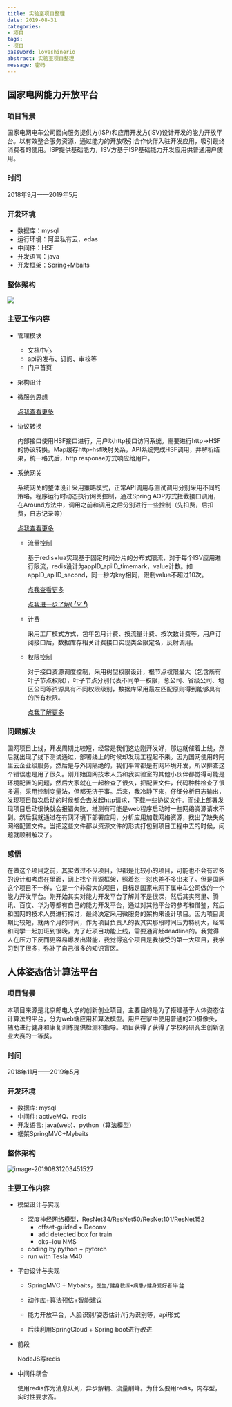 ```yaml
---
title: 实验室项目整理
date: 2019-08-31
categories:
- 项目
tags:
- 项目
password: loveshinerio   
abstract: 实验室项目整理
message: 密码
---
```


## 国家电网能力开放平台

### 项目背景

国家电网电车公司面向服务提供方(ISP)和应用开发方(ISV)设计开发的能力开放平台。以有效整合服务资源，通过能力的开放吸引合作伙伴入驻开发应用，吸引最终消费者的使用。ISP提供基础能力，ISV方基于ISP基础能力开发应用供普通用户使用。

### 时间

2018年9月——2019年5月

### 开发环境

- 数据库：mysql
- 运行环境：阿里私有云，edas
- 中间件：HSF
- 开发语言：java
- 开发框架：Spring+Mbaits

### 整体架构

![](https://shinerio.oss-cn-beijing.aliyuncs.com/blog_images/uncategory/国家电网.png)

### 主要工作内容

- 管理模块

  - 文档中心
  - api的发布、订阅、审核等
  - 门户首页

- 架构设计

- 微服务思想

  [点我查看更多](https://shinerio.oss-cn-beijing.aliyuncs.com/document/%E5%BE%AE%E6%9C%8D%E5%8A%A1%E7%AC%94%E8%AE%B0.pdf)

- 协议转换

  内部接口使用HSF接口进行，用户以http接口访问系统。需要进行http->HSF的协议转换。Map缓存http-hsf映射关系，API系统完成HSF调用，并解析结果，统一格式后，http response方式响应给用户。

- 系统网关

  系统网关的整体设计采用策略模式，正常API调用与测试调用分别采用不同的策略。程序运行时动态执行网关控制，通过Spring AOP方式拦截接口调用，在Around方法中，调用之前和调用之后分别进行一些控制（先扣费，后扣费，日志记录等）

  [点我查看更多](https://shinerio.oss-cn-beijing.aliyuncs.com/document/API%E8%AE%BF%E9%97%AE%E5%92%8C%E6%8E%A7%E5%88%B6%E6%A8%A1%E5%9D%97.pdf)

  - 流量控制

    基于redis+lua实现基于固定时间分片的分布式限流，对于每个ISV应用进行限流，redis设计为appID_apiID_timemark，value计数。如appID_apiID_second，同一秒内key相同，限制value不超过10次。

    [点我查看更多](https://shinerio.cc/2019/03/14/系统设计/流控/)

    [点我进一步了解(*╹▽╹*)](https://shinerio.oss-cn-beijing.aliyuncs.com/document/%E6%B5%81%E9%87%8F%E6%8E%A7%E5%88%B6.pdf)

  - 计费

    采用工厂模式方式，包年包月计费、按流量计费、按次数计费等，用户订阅接口后，数据库存相关计费接口实现类全限定名，反射调用。

  - 权限控制

    对于接口资源调度控制，采用树型权限设计，根节点权限最大（包含所有叶子节点权限），叶子节点分别代表不同单一权限，总公司、省级公司、地区公司等资源具有不同权限级别，数据库采用最左匹配原则得到能够具有的所有权限。

    [点我了解更多](https://shinerio.oss-cn-beijing.aliyuncs.com/document/%E6%9D%83%E9%99%90%E6%8E%A7%E5%88%B6%E6%A8%A1%E5%9D%97.pdf)

### 问题解决

国网项目上线，开发周期比较短，经常是我们这边刚开发好，那边就催着上线，然后就出现了线下测试通过，部署线上的时候却发现工程起不来。因为国网使用的阿里云企业级服务，然后是与外网隔绝的，我们平常都是有网环境开发，所以排查这个错误也是用了很久。刚开始国网技术人员和我实验室的其他小伙伴都觉得可能是环境配置的问题，然后大家就在一起检查了很久，把配置文件，代码种种检查了很多遍，采用控制变量法，但都无济于事。后来，我冷静下来，仔细分析日志输出，发现项目每次启动的时候都会去发起http请求，下载一些协议文件。而线上部署发现项目启动很快就会报错失败，推测有可能是web程序启动时一些网络资源请求不到。然后我就通过在有网环境下部署应用，分析应用加载网络资源，找出了缺失的网络配置文件。当把这些文件都以资源文件的形式打包到项目工程中去的时候，问题就顺利解决了。

### 感悟

在做这个项目之前，其实做过不少项目，但都是比较小的项目，可能也不会有过多的设计和考虑在里面，网上找个开源框架，照着怼一怼也差不多出来了。但是国网这个项目不一样，它是一个非常大的项目，目标是国家电网下属电车公司做的一个能力开发平台。刚开始其实对能力开发平台了解并不是很深，然后其实阿里、腾讯、百度、华为等都有自己的能力开发平台，通过对其他平台的参考和借鉴，然后和国网的技术人员进行探讨，最终决定采用微服务的架构来设计项目。因为项目周期比较短，就两个月的时间，作为项目负责人的我其实那段时间压力特别大，经常和同学一起加班到很晚，为了赶项目功能上线，需要通宵赶deadline的。我觉得人在压力下反而更容易爆发出潜能，我觉得这个项目是我接受的第一大项目，我学习到了很多，弥补了自己很多的知识盲区。

## 人体姿态估计算法平台

### 项目背景

本项目来源是北京邮电大学的创新创业项目，主要目的是为了搭建基于人体姿态估计算法的平台，分为web端应用和算法模型。用户在家中使用普通的2D摄像头，辅助进行健身和康复训练提供检测和指导。项目获得了获得了学校的研究生创新创业大赛的一等奖。

### 时间

2018年11月——2019年5月

### 开发环境

- 数据库: mysql
- 中间件: activeMQ、redis
- 开发语言: java(web)、python（算法模型）
- 框架SpringMVC+Mybaits

### 整体架构

![image-20190831203451527](https://shinerio.oss-cn-beijing.aliyuncs.com/blog_images/uncategory/20190831203401.png)

### 主要工作内容

- 模型设计与实现

  - 深度神经网络模型，ResNet34/ResNet50/ResNet101/ResNet152
    - offset-guided + Deconv
    - add detected box for train
    - oks+iou NMS
  - coding by python + pytorch 
  - run with Tesla M40

- 平台设计与实现

  - SpringMVC + Mybaits，`医生/健身教练+病患/健身爱好者`平台
  - 动作库+算法预估+智能建议

  - 能力开放平台，人脸识别/姿态估计/行为识别等，api形式
  - 后续利用SpringCloud + Spring boot进行改进

- 前段

  NodeJS写redis

- 中间件耦合

  使用redis作为消息队列，异步解耦、流量削峰。为什么要用redis，内存型，实时性要求高。

  